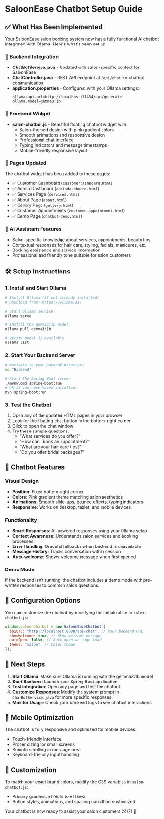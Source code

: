# SaloonEase Chatbot Setup Guide

## ✅ What Has Been Implemented

Your SaloonEase salon booking system now has a fully functional AI chatbot integrated with Ollama! Here's what's been set up:

### 🚀 Backend Integration

- **ChatBotService.java** - Updated with salon-specific context for SaloonEase
- **ChatController.java** - REST API endpoint at `/api/chat` for chatbot communication
- **application.properties** - Configured with your Ollama settings:
  ```properties
  ollama.api.url=http://localhost:11434/api/generate
  ollama.model=gemma3:1b
  ```

### 🎨 Frontend Widget

- **salon-chatbot.js** - Beautiful floating chatbot widget with:
  - Salon-themed design with pink gradient colors
  - Smooth animations and responsive design
  - Professional chat interface
  - Typing indicators and message timestamps
  - Mobile-friendly responsive layout

### 📱 Pages Updated

The chatbot widget has been added to these pages:

- ✅ Customer Dashboard (`customerdashboard.html`)
- ✅ Admin Dashboard (`admindashboard.html`)
- ✅ Services Page (`services.html`)
- ✅ About Page (`about.html`)
- ✅ Gallery Page (`gallery.html`)
- ✅ Customer Appointments (`customer-appointment.html`)
- ✅ Demo Page (`chatbot-demo.html`)

### 🤖 AI Assistant Features

- Salon-specific knowledge about services, appointments, beauty tips
- Contextual responses for hair care, styling, facials, manicures, etc.
- Booking assistance and service information
- Professional and friendly tone suitable for salon customers

## 🛠️ Setup Instructions

### 1. Install and Start Ollama

```bash
# Install Ollama (if not already installed)
# Download from: https://ollama.ai/

# Start Ollama service
ollama serve

# Install the gemma3:1b model
ollama pull gemma3:1b

# Verify model is available
ollama list
```

### 2. Start Your Backend Server

```bash
# Navigate to your backend directory
cd "Backend"

# Start the Spring Boot server
./mvnw.cmd spring-boot:run
# OR if you have Maven installed:
mvn spring-boot:run
```

### 3. Test the Chatbot

1. Open any of the updated HTML pages in your browser
2. Look for the floating chat button in the bottom-right corner
3. Click to open the chat window
4. Try these sample questions:
   - "What services do you offer?"
   - "How can I book an appointment?"
   - "What are your hair care tips?"
   - "Do you offer bridal packages?"

## 🎯 Chatbot Features

### Visual Design

- **Position**: Fixed bottom-right corner
- **Colors**: Pink gradient theme matching salon aesthetics
- **Animations**: Smooth slide-ups, bounce effects, typing indicators
- **Responsive**: Works on desktop, tablet, and mobile devices

### Functionality

- **Smart Responses**: AI-powered responses using your Ollama setup
- **Context Awareness**: Understands salon services and booking processes
- **Error Handling**: Graceful fallbacks when backend is unavailable
- **Message History**: Tracks conversation within session
- **Auto-welcome**: Shows welcome message when first opened

### Demo Mode

If the backend isn't running, the chatbot includes a demo mode with pre-written responses to common salon questions.

## 🔧 Configuration Options

You can customize the chatbot by modifying the initialization in `salon-chatbot.js`:

```javascript
window.saloonChatbot = new SaloonEaseChatbot({
  apiUrl: "http://localhost:8080/api/chat", // Your backend URL
  showWelcome: true, // Show welcome message
  autoOpen: false, // Auto-open on page load
  theme: "salon", // Color theme
});
```

## 🚀 Next Steps

1. **Start Ollama**: Make sure Ollama is running with the gemma3:1b model
2. **Start Backend**: Launch your Spring Boot application
3. **Test Integration**: Open any page and test the chatbot
4. **Customize Responses**: Modify the system prompt in `ChatBotService.java` for more specific responses
5. **Monitor Usage**: Check your backend logs to see chatbot interactions

## 📱 Mobile Optimization

The chatbot is fully responsive and optimized for mobile devices:

- Touch-friendly interface
- Proper sizing for small screens
- Smooth scrolling in message area
- Keyboard-friendly input handling

## 🎨 Customization

To match your exact brand colors, modify the CSS variables in `salon-chatbot.js`:

- Primary gradient: `#ff6b9d` to `#ff8e92`
- Button styles, animations, and spacing can all be customized

Your chatbot is now ready to assist your salon customers 24/7! 🎉
